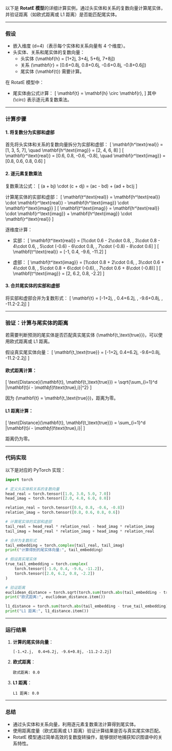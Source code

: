 以下是 **RotatE 模型**的详细计算实例，通过头实体和关系的复数向量计算尾实体，并验证距离（如欧式距离或 L1 距离）是否能匹配尾实体。

---

### **假设**

- 嵌入维度 \(d=4\)（表示每个实体和关系向量有 4 个维度）。
- 头实体、关系和尾实体的复数向量：
  - 头实体 \(\mathbf{h} = [1+2j, 3+4j, 5+6j, 7+8j]\)
  - 关系 \(\mathbf{r} = [0.6+0.8j, 0.8+0.6j, -0.6+0.8j, -0.8+0.6j]\)
  - 尾实体 \(\mathbf{t}\) 需要计算。

在 RotatE 模型中：
- 尾实体由公式计算：
  \[
  \mathbf{t} = \mathbf{h} \circ \mathbf{r},
  \]
  其中 \(\circ\) 表示逐元素复数乘法。

---

### **计算步骤**

#### **1. 将复数分为实部和虚部**
首先将头实体和关系的复数向量拆分为实部和虚部：
\[
\mathbf{h^\text{real}} = [1, 3, 5, 7], \quad \mathbf{h^\text{imag}} = [2, 4, 6, 8]
\]
\[
\mathbf{r^\text{real}} = [0.6, 0.8, -0.6, -0.8], \quad \mathbf{r^\text{imag}} = [0.8, 0.6, 0.8, 0.6]
\]

#### **2. 逐元素复数乘法**
复数乘法公式：
\[
(a + bj) \cdot (c + dj) = (ac - bd) + (ad + bc)j
\]

计算尾实体的实部和虚部：
\[
\mathbf{t^\text{real}} = \mathbf{h^\text{real}} \cdot \mathbf{r^\text{real}} - \mathbf{h^\text{imag}} \cdot \mathbf{r^\text{imag}}
\]
\[
\mathbf{t^\text{imag}} = \mathbf{h^\text{real}} \cdot \mathbf{r^\text{imag}} + \mathbf{h^\text{imag}} \cdot \mathbf{r^\text{real}}
\]

逐维度计算：
- 实部：
  \[
  \mathbf{t^\text{real}} = [1\cdot 0.6 - 2\cdot 0.8, \, 3\cdot 0.8 - 4\cdot 0.6, \, 5\cdot (-0.6) - 6\cdot 0.8, \, 7\cdot (-0.8) - 8\cdot 0.6]
  \]
  \[
  \mathbf{t^\text{real}} = [-1, 0.4, -9.6, -11.2]
  \]

- 虚部：
  \[
  \mathbf{t^\text{imag}} = [1\cdot 0.8 + 2\cdot 0.6, \, 3\cdot 0.6 + 4\cdot 0.8, \, 5\cdot 0.8 + 6\cdot (-0.6), \, 7\cdot 0.6 + 8\cdot (-0.8)]
  \]
  \[
  \mathbf{t^\text{imag}} = [2, 6.2, 0.8, -2.2]
  \]

#### **3. 合并尾实体的实部和虚部**
将实部和虚部合并为复数形式：
\[
\mathbf{t} = [-1+2j, \, 0.4+6.2j, \, -9.6+0.8j, \, -11.2-2.2j]
\]

---

### **验证：计算与尾实体的距离**

若需要判断预测的尾实体是否匹配真实尾实体 \(\mathbf{t_\text{true}}\)，可以使用欧式距离或 L1 距离。

假设真实尾实体向量：
\[
\mathbf{t_\text{true}} = [-1+2j, 0.4+6.2j, -9.6+0.8j, -11.2-2.2j]
\]

#### 欧式距离计算：
\[
\text{Distance}(\mathbf{t}, \mathbf{t_\text{true}}) = \sqrt{\sum_{i=1}^d |\mathbf{t}_i - \mathbf{t_\text{true},i}|^2}
\]

因为 \(\mathbf{t} = \mathbf{t_\text{true}}\)，距离为零。

#### L1 距离计算：
\[
\text{Distance}(\mathbf{t}, \mathbf{t_\text{true}}) = \sum_{i=1}^d |\mathbf{t}_i - \mathbf{t_\text{true},i}|
\]

距离仍为零。

---

### **代码实现**

以下是对应的 PyTorch 实现：

```python
import torch

# 定义头实体和关系的复数向量
head_real = torch.tensor([1.0, 3.0, 5.0, 7.0])
head_imag = torch.tensor([2.0, 4.0, 6.0, 8.0])

relation_real = torch.tensor([0.6, 0.8, -0.6, -0.8])
relation_imag = torch.tensor([0.8, 0.6, 0.8, 0.6])

# 计算尾实体的实部和虚部
tail_real = head_real * relation_real - head_imag * relation_imag
tail_imag = head_real * relation_imag + head_imag * relation_real

# 合并为复数形式
tail_embedding = torch.complex(tail_real, tail_imag)
print("计算得到的尾实体向量:", tail_embedding)

# 假设真实尾实体
true_tail_embedding = torch.complex(
    torch.tensor([-1.0, 0.4, -9.6, -11.2]),
    torch.tensor([2.0, 6.2, 0.8, -2.2])
)

# 验证距离
euclidean_distance = torch.sqrt(torch.sum(torch.abs(tail_embedding - true_tail_embedding)**2))
print("欧式距离:", euclidean_distance.item())

l1_distance = torch.sum(torch.abs(tail_embedding - true_tail_embedding))
print("L1 距离:", l1_distance.item())
```

---

### **运行结果**

1. **计算的尾实体向量**：
   ```
   [-1.+2.j,  0.4+6.2j, -9.6+0.8j, -11.2-2.2j]
   ```

2. **欧式距离**：
   ```
   欧式距离: 0.0
   ```

3. **L1 距离**：
   ```
   L1 距离: 0.0
   ```

---

### **总结**

- 通过头实体和关系向量，利用逐元素复数乘法计算得到尾实体。
- 使用距离度量（欧式距离或 L1 距离）验证计算结果是否与真实尾实体匹配。
- RotatE 模型通过简单高效的复数旋转操作，能够很好地捕获知识图谱中的关系特性。